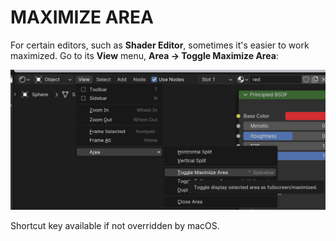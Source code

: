 # MAXIMIZE AREA

For certain editors, such as **Shader Editor**, sometimes it's easier to work maximized. Go to its **View** menu, **Area &rarr; Toggle Maximize Area**:

![Toggle Maximize Area](/assets/interface/toggle-maximize-area.png)

Shortcut key available if not overridden by macOS.
